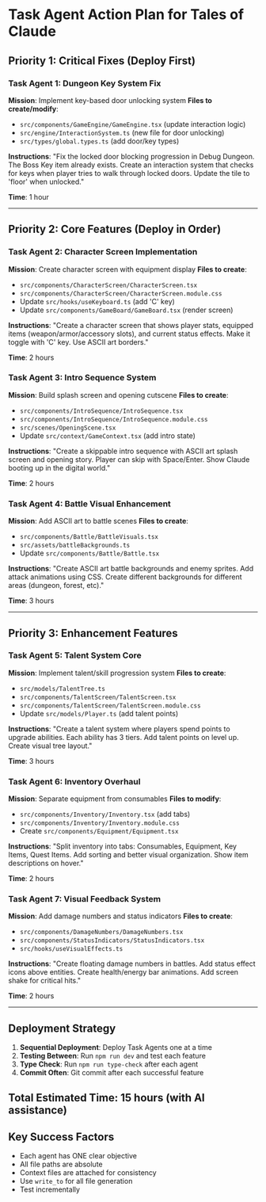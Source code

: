 # Task Agent Action Plan for Tales of Claude

## Priority 1: Critical Fixes (Deploy First)
### Task Agent 1: Dungeon Key System Fix
**Mission**: Implement key-based door unlocking system
**Files to create/modify**:
- `src/components/GameEngine/GameEngine.tsx` (update interaction logic)
- `src/engine/InteractionSystem.ts` (new file for door unlocking)
- `src/types/global.types.ts` (add door/key types)

**Instructions**: "Fix the locked door blocking progression in Debug Dungeon. The Boss Key item already exists. Create an interaction system that checks for keys when player tries to walk through locked doors. Update the tile to 'floor' when unlocked."

**Time**: 1 hour

---

## Priority 2: Core Features (Deploy in Order)

### Task Agent 2: Character Screen Implementation
**Mission**: Create character screen with equipment display
**Files to create**:
- `src/components/CharacterScreen/CharacterScreen.tsx`
- `src/components/CharacterScreen/CharacterScreen.module.css`
- Update `src/hooks/useKeyboard.ts` (add 'C' key)
- Update `src/components/GameBoard/GameBoard.tsx` (render screen)

**Instructions**: "Create a character screen that shows player stats, equipped items (weapon/armor/accessory slots), and current status effects. Make it toggle with 'C' key. Use ASCII art borders."

**Time**: 2 hours

### Task Agent 3: Intro Sequence System
**Mission**: Build splash screen and opening cutscene
**Files to create**:
- `src/components/IntroSequence/IntroSequence.tsx`
- `src/components/IntroSequence/IntroSequence.module.css`
- `src/scenes/OpeningScene.tsx`
- Update `src/context/GameContext.tsx` (add intro state)

**Instructions**: "Create a skippable intro sequence with ASCII art splash screen and opening story. Player can skip with Space/Enter. Show Claude booting up in the digital world."

**Time**: 2 hours

### Task Agent 4: Battle Visual Enhancement
**Mission**: Add ASCII art to battle scenes
**Files to create**:
- `src/components/Battle/BattleVisuals.tsx`
- `src/assets/battleBackgrounds.ts`
- Update `src/components/Battle/Battle.tsx`

**Instructions**: "Create ASCII art battle backgrounds and enemy sprites. Add attack animations using CSS. Create different backgrounds for different areas (dungeon, forest, etc)."

**Time**: 3 hours

---

## Priority 3: Enhancement Features

### Task Agent 5: Talent System Core
**Mission**: Implement talent/skill progression system
**Files to create**:
- `src/models/TalentTree.ts`
- `src/components/TalentScreen/TalentScreen.tsx`
- `src/components/TalentScreen/TalentScreen.module.css`
- Update `src/models/Player.ts` (add talent points)

**Instructions**: "Create a talent system where players spend points to upgrade abilities. Each ability has 3 tiers. Add talent points on level up. Create visual tree layout."

**Time**: 3 hours

### Task Agent 6: Inventory Overhaul
**Mission**: Separate equipment from consumables
**Files to modify**:
- `src/components/Inventory/Inventory.tsx` (add tabs)
- `src/components/Inventory/Inventory.module.css`
- Create `src/components/Equipment/Equipment.tsx`

**Instructions**: "Split inventory into tabs: Consumables, Equipment, Key Items, Quest Items. Add sorting and better visual organization. Show item descriptions on hover."

**Time**: 2 hours

### Task Agent 7: Visual Feedback System
**Mission**: Add damage numbers and status indicators
**Files to create**:
- `src/components/DamageNumbers/DamageNumbers.tsx`
- `src/components/StatusIndicators/StatusIndicators.tsx`
- `src/hooks/useVisualEffects.ts`

**Instructions**: "Create floating damage numbers in battles. Add status effect icons above entities. Create health/energy bar animations. Add screen shake for critical hits."

**Time**: 2 hours

---

## Deployment Strategy

1. **Sequential Deployment**: Deploy Task Agents one at a time
2. **Testing Between**: Run `npm run dev` and test each feature
3. **Type Check**: Run `npm run type-check` after each agent
4. **Commit Often**: Git commit after each successful feature

## Total Estimated Time: 15 hours (with AI assistance)

## Key Success Factors
- Each agent has ONE clear objective
- All file paths are absolute
- Context files are attached for consistency
- Use `write_to` for all file generation
- Test incrementally